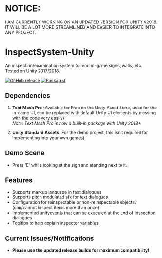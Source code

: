 # NOTICE:
I AM CURRENTLY WORKING ON AN UPDATED VERSION FOR UNITY v2018. IT WILL BE A LOT MORE STREAMLINED AND EASIER TO INTEGRATE INTO ANY PROJECT.

# InspectSystem-Unity
An inspection/examination system to read in-game signs, walls, etc.  
Tested on Unity 2017/2018.

[![GitHub release](https://img.shields.io/badge/Build-1.03-brightgreen.svg)](https://github.com/DuckBoss/InspectSystem-Unity/releases/latest)
[![Packagist](https://img.shields.io/badge/License-MIT-blue.svg)](https://github.com/DuckBoss/InspectSystem-Unity/blob/master/LICENSE)

## Dependencies
1) <b>Text Mesh Pro</b> (Available for Free on the Unity Asset Store, used for the in-game UI, can be replaced with default Unity UI elements by messing with the code very easily)  
<i> Note:  Text Mesh Pro is now a built-in package with Unity 2018+ </i>

2) <b>Unity Standard Assets</b> (For the demo project, this isn't required for implementing into your own games)

## Demo Scene
- Press 'E' while looking at the sign and standing next to it.

## Features
- Supports markup language in text dialogues
- Supports pitch modulated sfx for text dialogues
- Configuration for reinspectable or non-reinspectable objects. (can/cannot inspect items more than once)
- Implemented unityevents that can be executed at the end of inspection dialogues
- Tooltips to help explain inspector variables

## Current Issues/Notifications
- <b> Please use the updated release builds for maximum compatibility! </b>
